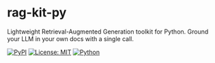 # rag-kit-py
Lightweight Retrieval-Augmented Generation toolkit for Python. Ground your LLM in your own docs with a single call.

[![PyPI](https://img.shields.io/pypi/v/ragkit-py.svg)](https://pypi.org/project/ragkit-py/)
[![License: MIT](https://img.shields.io/badge/License-MIT-yellow.svg)](LICENSE)
[![Python](https://img.shields.io/badge/python-3.9%2B-blue)]()

